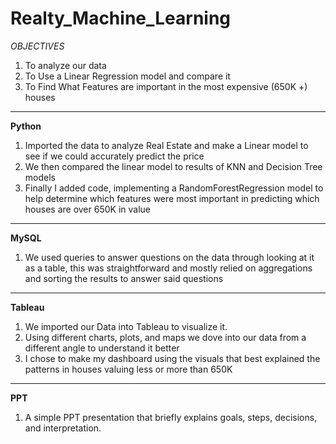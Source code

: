 
# Realty_Machine_Learning
*OBJECTIVES*
1. To analyze our data
2. To Use a Linear Regression model and compare it
3. To Find What Features are important in the most expensive (650K +) houses
---
**Python**
1. Imported the data to analyze Real Estate and make a Linear model to see if we could accurately predict the price  
2. We then compared the linear model to results of KNN and Decision Tree models
3. Finally I added code, implementing a RandomForestRegression model to help determine which features were most important in predicting which houses are over 650K in value
---
**MySQL**
1. We used queries to answer questions on the data through looking at it as a table, this was straightforward and mostly relied on aggregations and sorting the results to answer said questions
---
**Tableau**
1. We imported our Data into Tableau to visualize it.
2. Using different charts, plots, and maps we dove into our data from a different angle to understand it better
3. I chose to make my dashboard using the visuals that best explained the patterns in houses valuing less or more than 650K
---
**PPT**
1. A simple PPT presentation that briefly explains goals, steps, decisions, and interpretation.

   
